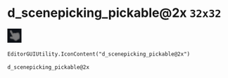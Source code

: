# d_scenepicking_pickable@2x `32x32`
<img src="/img/d_scenepicking_pickable.png" width=32 height=32>

``` CSharp
EditorGUIUtility.IconContent("d_scenepicking_pickable@2x")
```
```
d_scenepicking_pickable@2x
```
